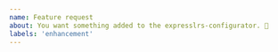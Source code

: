 ```yaml
---
name: Feature request
about: You want something added to the expresslrs-configurator. 🎉
labels: 'enhancement'
---
```

